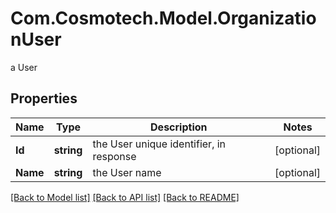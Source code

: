 # Com.Cosmotech.Model.OrganizationUser
a User

## Properties

Name | Type | Description | Notes
------------ | ------------- | ------------- | -------------
**Id** | **string** | the User unique identifier, in response | [optional] 
**Name** | **string** | the User name | [optional] 

[[Back to Model list]](../README.md#documentation-for-models) [[Back to API list]](../README.md#documentation-for-api-endpoints) [[Back to README]](../README.md)


